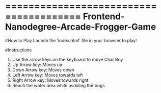 =======================================
Frontend-Nanodegree-Arcade-Frogger-Game
=======================================

#How to Play
Launch the 'index.html' file in your browser to play!

#Instructions
1. Use the arrow keys on the keyboard to move Char Boy
2. Up Arrow key: Moves up
3. Down Arrow key: Moves down
4. Left Arrow key: Moves towards left    
5. Right Arrow key: Moves towards right
6. Reach the water area while avoiding the bugs
